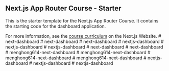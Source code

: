 ## Next.js App Router Course - Starter

This is the starter template for the Next.js App Router Course. It contains the starting code for the dashboard application.

For more information, see the [course curriculum](https://nextjs.org/learn) on the Next.js Website.
#   n e x t - d a s h b o a r d  
 #   n e x t - d a s h b o a r d  
 #   n e x t - d a s h b o a r d  
 #   n e x t j s - d a s h b o a r d  
 #   n e x t j s - d a s h b o a r d  
 #   n e x t j s - d a s h b o a r d  
 #   n e x t - d a s h b o a r d  
 #   n e x t - d a s h b o a r d  
 #   m e n g h o n g 6 1 4 - n e x t - d a s h b o a r d  
 #   m e n g h o n g 6 1 4 - n e x t - d a s h b o a r d  
 #   m e n g h o n g 6 1 4 - n e x t - d a s h b o a r d  
 #   m e n g h o n g 6 1 4 - n e x t - d a s h b o a r d  
 #   n e x t j s - d a s h b o a r d  
 #   n e x t j s - d a s h b o a r d  
 #   n e x t j s - d a s h b o a r d  
 